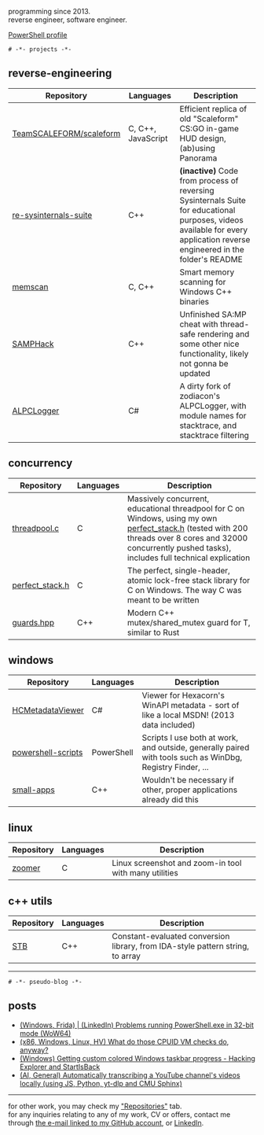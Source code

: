 programming since 2013.<br>
reverse engineer, software engineer.

[PowerShell profile](https://github.com/cristeigabriel/PowerShell-Profile)

`# -*- projects -*-`

## reverse-engineering
| Repository | Languages | Description |
| - | - | - |
| [TeamSCALEFORM/scaleform](https://github.com/TeamSCALEFORM/scaleform) | C, C++, JavaScript | Efficient replica of old "Scaleform" CS:GO in-game HUD design, (ab)using Panorama |
| [re-sysinternals-suite](https://github.com/cristeigabriel/re-sysinternals-suite) | C++ | **(inactive)** Code from process of reversing Sysinternals Suite for educational purposes, videos available for every application reverse engineered in the folder's README |
| [memscan](https://github.com/cristeigabriel/memscan) | C, C++ | Smart memory scanning for Windows C++ binaries |
| [SAMPHack](https://github.com/cristeigabriel/SAMPHack) | C++ | Unfinished SA:MP cheat with thread-safe rendering and some other nice functionality, likely not gonna be updated |
| [ALPCLogger](https://github.com/cristeigabriel/ALPCLogger) | C# | A dirty fork of zodiacon's ALPCLogger, with module names for stacktrace, and stacktrace filtering |


## concurrency
| Repository | Languages | Description |
| - | - | - |
| [threadpool.c](https://github.com/cristeigabriel/threadpool.c/tree/main) | C | Massively concurrent, educational threadpool for C on Windows, using my own [perfect_stack.h](https://github.com/cristeigabriel/perfect_stack.h) (tested with 200 threads over 8 cores and 32000 concurrently pushed tasks), includes full technical explication |
| [perfect_stack.h](https://github.com/cristeigabriel/perfect_stack.h) | C | The perfect, single-header, atomic lock-free stack library for C on Windows. The way C was meant to be written |
| [guards.hpp](https://github.com/cristeigabriel/guards.hpp) | C++ | Modern C++ mutex/shared_mutex guard for T, similar to Rust |

## windows
| Repository | Languages | Description |
| - | - | - |
| [HCMetadataViewer](https://github.com/cristeigabriel/HCMetadataViewer) | C# |  Viewer for Hexacorn's WinAPI metadata - sort of like a local MSDN! (2013 data included)  |
| [powershell-scripts](https://github.com/cristeigabriel/powershell-scripts) | PowerShell | Scripts I use both at work, and outside, generally paired with tools such as WinDbg, Registry Finder, ... |
| [small-apps](https://github.com/cristeigabriel/small-apps) | C++ | Wouldn't be necessary if other, proper applications already did this |

## linux
| Repository | Languages | Description |
| - | - | - |
| [zoomer](https://github.com/cristeigabriel/zoomer) | C | Linux screenshot and zoom-in tool with many utilities |

## c++ utils
| Repository | Languages | Description |
| - | - | - |
| [STB](https://github.com/cristeigabriel/STB) | C++ | Constant-evaluated conversion library, from IDA-style pattern string, to array |

---

`# -*- pseudo-blog -*-`
## posts
- [(Windows, Frida) | (LinkedIn) Problems running PowerShell.exe in 32-bit mode (WoW64)](https://www.linkedin.com/feed/update/urn:li:activity:7304000902539939840/) 
- [(x86, Windows, Linux, HV) What do those CPUID VM checks do, anyway?](https://gist.github.com/cristeigabriel/1fd1cc3c81c966a5feef8fde97d170ef)
- [(Windows) Getting custom colored Windows taskbar progress - Hacking Explorer and StartIsBack](https://gist.github.com/cristeigabriel/9dad75f1f71c57850c31a5349fd12c33)
- [(AI, General) Automatically transcribing a YouTube channel's videos locally (using JS, Python, yt-dlp and CMU Sphinx)](https://gist.github.com/cristeigabriel/62ac644c090b77a0c6bbd3fa07bf9b66)

---

for other work, you may check my ["Repositories"](https://github.com/cristeigabriel?tab=repositories) tab.<br>
for any inquiries relating to any of my work, CV or offers, contact me through [the e-mail linked to my GitHub account](cristei.g772@gmail.com), or [LinkedIn](https://www.linkedin.com/in/cristeigabriel/).
